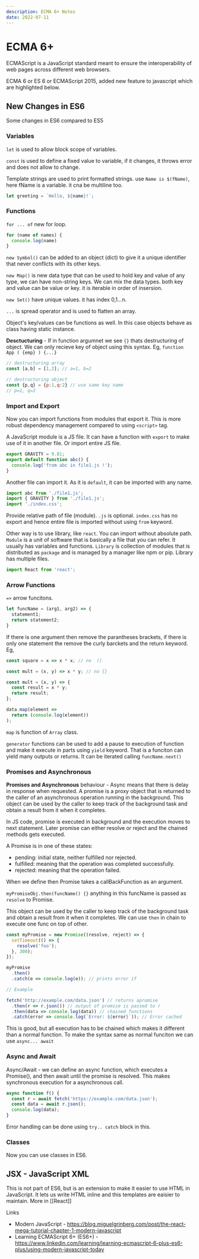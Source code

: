 ```yaml
---
description: ECMA 6+ Notes
date: 2022-07-11
---
```


# ECMA 6+

ECMAScript is a JavaScript standard meant to ensure the interoperability of web pages across different web browsers.

ECMA 6 or ES 6 or ECMAScript 2015, added new feature to javascript which are highlighted below.

## New Changes in ES6

Some changes in ES6 compared to ES5

### Variables

`let` is used to allow block scope of variables.

`const` is used to define a fixed value to variable, if it changes, it throws error and does not allow to change.

Template strings are used to print formatted strings. use `Name is $(fName)`, here fName is a variable. it cna be multiline too.

```javascript
let greeting = `Hello, ${name}!`;
```

### Functions

`for ... of` new for loop.

```javascript
for (name of names) {
  console.log(name)
}
```

`new Symbol()` can be added to an object (dict) to give it a unique identifier that never conflicts with its other keys.

`new Map()` is new data type that can be used to hold key and value of any type, we can have non-string keys. We can mix the data types. both key and value can be value or key. it is iterable in order of insersion.

`new Set()` have unique values. it has index 0,1...n.

`...` is spread operator and is used to flatten an array.

Object's key/values can be functions as well. In this case objects behave as class having static instance.

**Desctucturing** - If in function argumnet we see `{}` thats destructuring of object. We can only recieve key of object using this syntax. Eg, `function App ( {emp} ) {...}`

```javascript
// destructuring array
const [a,b] = [1,2]; // a=1, b=2

// destructuring object
const {p,q} = {p:1,q:2} // use same key name
// p=1, q=2
```

### Import and Export

Now you can import functions from modules that export it. This is more robust dependency management compared to using `<script>` tag.

A JavaScript module is a JS file. It can have a function with `export` to make use of it in another file. Or import entire JS file.

```javascript
export GRAVITY = 9.81;
export default function abc() {
  console.log('from abc in file1.js !');
}
```

Another file can import it. As it is `default`, it can be imported with any name.

```javascript
import abc from './file1.js';
import { GRAVITY } from './file1.js';
import './index.css';
```

Provide relative path of file (module). `.js` is optional. `index.css` has no export and hence entire file is imported without using `from` keyword.

Other way is to use library, like `react`. You can import without absolute path. `Module` is a unit of software that is basically a file that you can refer. It usually has variables and functions. `Library` is collection of modules that is distributed as `package` and is managed by a manager like npm or pip. Library has multiple files.


```javascript
import React from 'react';
```


### Arrow Functions

`=>` arrow funcitons.

```javascript
let funcName = (arg1, arg2) => {
  statement1;
  return statement2;
}
```

If there is one argument then remove the parantheses brackets, if there is only one statement the remove the curly barckets and the return keyword. Eg,

```javascript
const square = x => x * x; // no  ()

const mult = (x, y) => x * y; // no {}

const mult = (x, y) => {
  const result = x * y;
  return result;
};

data.map(element => 
  return (console.log(element))
);

```

`map` is function of `Array` class.

`generator` functions can be used to add a pause to execution of function and make it execute in parts using `yield` keyword. That is a funciton can yield many outputs or returns. It can be iterated calling `funcName.next()`

### Promises and Asynchronous

**Promises and Asynchronous** behaviour - Async means that there is delay in response when requested. A promise is a proxy object that is returned to the caller of an asynchronous operation running in the background. This object can be used by the caller to keep track of the background task and obtain a result from it when it completes.

In JS code, promise is executed in background and the execution moves to next statement. Later promise can either resolve or reject and the chained methods gets executed.

A Promise is in one of these states:

- pending: initial state, neither fulfilled nor rejected.
- fulfilled: meaning that the operation was completed successfully.
- rejected: meaning that the operation failed.

When we define then Promise takes a callBackFunction as an argument.


`myPromiseObj.then(funcName() {}` anything in this funcName is passed as `resolve` to Promise.

This object can be used by the caller to keep track of the background task and obtain a result from it when it completes. We can use `then` in chain to execute one func on top of other.

```javascript
const myPromise = new Promise((resolve, reject) => {
  setTimeout(() => {
    resolve('foo');
  }, 300);
});

myPromise
  .then()
  .catch(e => console.log(e)); // prints error if 

// Example

fetch('http://example.com/data.json') // returns apromise
  .then(r => r.json()) // output of promise is passed to r
  .then(data => console.log(data)) // chained functions
  .catch(error => console.log(`Error: ${error}`)); // Error cached
```

This is good, but all execution has to be chained which makes it different than a normal function. To make the syntax same as normal funciton we can use `async... await`

### Async and Await

Async/Await - we can define an async function, which executes a Promise(), and then await until the promise is resolved. This makes synchronous execution for a asynchronous call.

```javascript
async function f() {
  const r = await fetch('https://example.com/data.json');
  const data = await r.json();
  console.log(data);
}
```

Error handling can be done using `try.. catch` block in this.

### Classes

Now you can use classes in ES6.

## JSX - JavaScript XML

This is not part of ES6, but is an extension to make it easier to use HTML in JavaScript. It lets us write HTML inline and this templates are eaisier to maintain. More in [[React]]

Links

- Modern JavaScript - <https://blog.miguelgrinberg.com/post/the-react-mega-tutorial-chapter-1-modern-javascript>
- Learning ECMAScript 6+ (ES6+) - <https://www.linkedin.com/learning/learning-ecmascript-6-plus-es6-plus/using-modern-javascript-today>
